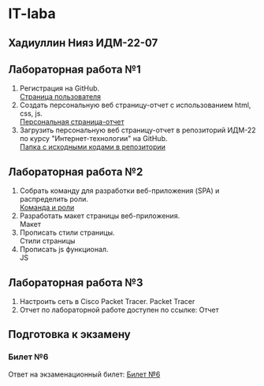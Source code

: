 # IT-laba

## Хадиуллин Нияз ИДМ-22-07

## Лабораторная работа №1

1.  Регистрация на GitHub.\
[Страница пользователя](https://github.com/Zjimu)
2.  Создать персональную веб страницу-отчет с использованием html, css, js.\
[Персональная страница-отчет](https://zjimu.github.io/IT-laba-website-/)
3.  Загрузить персональную веб страницу-отчет в репозиторий ИДМ-22 по курсу "Интернет-технологии" на GitHub.\
[Папка с исходными кодами в репозитории](https://github.com/Zjimu/IT-laba-website-)

## Лабораторная работа №2

1.  Собрать команду для разработки веб-приложения (SPA) и распределить роли.\
[Команда и роли](https://docs.google.com/spreadsheets/d/1ypxgDUpNsaAK5PH90dTfGKdtDnWaeEDWfupEbDokN6A/edit#gid=1327184368)
3.  Разработать макет страницы веб-приложения.\
Макет
3.  Прописать стили страницы.\
Стили страницы
4.  Прописать js функционал.\
JS

## Лабораторная работа №3

1.  Настроить сеть в Сisco Packet Tracer. Packet Tracer
2.  Отчет по лабораторной работе доступен по ссылке: Отчет

## Подготовка к экзамену
### Билет №6

Ответ на экзаменационный билет: [Билет №6](https://github.com/stankin/inet-2022/wiki/exam06)
